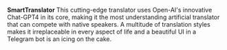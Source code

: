 **SmartTranslator**
This cutting-edge translator uses Open-AI's innovative Chat-GPT4 in its core, making it the most understanding artificial translator that can compete with native speakers. A multitude of translation styles makes it irreplaceable in every aspect of life and a beautiful UI in a Telegram bot is an icing on the cake.
